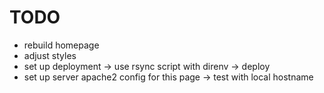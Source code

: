 # TODO

- rebuild homepage
- adjust styles
- set up deployment -> use rsync script with direnv -> deploy
- set up server apache2 config for this page -> test with local hostname
